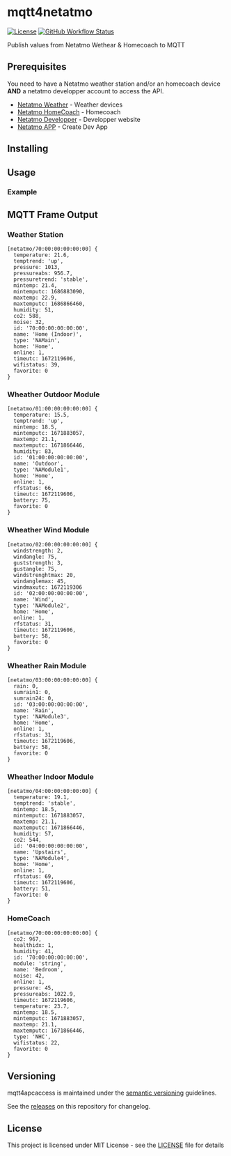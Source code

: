 # mqtt4netatmo

[![License](https://img.shields.io/github/license/WoCha-FR/mqtt4netatmo)](https://github.com/WoCha-FR/mqtt4netatmo/blob/main/LICENSE)
[![GitHub Workflow Status](https://img.shields.io/github/actions/workflow/status/WoCha-FR/mqtt4netatmo/node-js.yml?branch=main)](https://github.com/WoCha-FR/mqtt4netatmo/actions/workflows/node-js.yml)

Publish values from Netatmo Wethear & Homecoach to MQTT

## Prerequisites

You need to have a Netatmo weather station and/or an homecoach device **AND** a netatmo developper account to access the API.

* [Netatmo Weather](https://www.netatmo.com/weather) - Weather devices
* [Netatmo HomeCoach](https://www.netatmo.com/aircare/homecoach) - Homecoach
* [Netatmo Developper](https://dev.netatmo.com/) - Developper website
* [Netatmo APP](https://dev.netatmo.com/apps/createanapp) - Create Dev App

## Installing

## Usage

### Example

## MQTT Frame Output

### Weather Station

```
[netatmo/70:00:00:00:00:00] {
  temperature: 21.6,
  temptrend: 'up',
  pressure: 1013,
  pressureabs: 956.7,
  pressuretrend: 'stable',
  mintemp: 21.4,
  mintemputc: 1686883090,
  maxtemp: 22.9,
  maxtemputc: 1686866460,
  humidity: 51,
  co2: 588,
  noise: 32,
  id: '70:00:00:00:00:00',
  name: 'Home (Indoor)',
  type: 'NAMain',
  home: 'Home',
  online: 1,
  timeutc: 1672119606,
  wifistatus: 39,
  favorite: 0
}
```
### Wheather Outdoor Module

```
[netatmo/01:00:00:00:00:00] {
  temperature: 15.5,
  temptrend: 'up',
  mintemp: 18.5,
  mintemputc: 1671883057,
  maxtemp: 21.1,
  maxtemputc: 1671866446,
  humidity: 83,
  id: '01:00:00:00:00:00',
  name: 'Outdoor',
  type: 'NAModule1',
  home: 'Home',
  online: 1,
  rfstatus: 66,
  timeutc: 1672119606,
  battery: 75,
  favorite: 0
}
```

### Wheather Wind Module

```
[netatmo/02:00:00:00:00:00] {
  windstrength: 2,
  windangle: 75,
  guststrength: 3,
  gustangle: 75,
  windstrenghtmax: 20,
  windanglemax: 45,
  windmaxutc: 1672119306
  id: '02:00:00:00:00:00',
  name: 'Wind',
  type: 'NAModule2',
  home: 'Home',
  online: 1,
  rfstatus: 31,
  timeutc: 1672119606,
  battery: 58,
  favorite: 0
}
```

### Wheather Rain Module

```
[netatmo/03:00:00:00:00:00] {
  rain: 0,
  sumrain1: 0,
  sumrain24: 0,
  id: '03:00:00:00:00:00',
  name: 'Rain',
  type: 'NAModule3',
  home: 'Home',
  online: 1,
  rfstatus: 31,
  timeutc: 1672119606,
  battery: 58,
  favorite: 0
}
```

### Wheather Indoor Module

```
[netatmo/04:00:00:00:00:00] {
  temperature: 19.1,
  temptrend: 'stable',
  mintemp: 18.5,
  mintemputc: 1671883057,
  maxtemp: 21.1,
  maxtemputc: 1671866446,
  humidity: 57,
  co2: 544,
  id: '04:00:00:00:00:00',
  name: 'Upstairs',
  type: 'NAModule4',
  home: 'Home',
  online: 1,
  rfstatus: 69,
  timeutc: 1672119606,
  battery: 51,
  favorite: 0
}
```

### HomeCoach

```
[netatmo/70:00:00:00:00:00] {
  co2: 967,
  healthidx: 1,
  humidity: 41,
  id: '70:00:00:00:00:00',
  module: 'string',
  name: 'Bedroom',
  noise: 42,
  online: 1,
  pressure: 45,
  pressureabs: 1022.9,
  timeutc: 1672119606,
  temperature: 23.7,
  mintemp: 18.5,
  mintemputc: 1671883057,
  maxtemp: 21.1,
  maxtemputc: 1671866446,
  type: 'NHC',
  wifistatus: 22,
  favorite: 0
}
```

## Versioning

mqtt4apcaccess is maintained under the [semantic versioning](https://semver.org/) guidelines.

See the [releases](https://github.com/WoCha-FR/mqtt4netatmo/releases) on this repository for changelog.

## License

This project is licensed under MIT License - see the [LICENSE](LICENSE) file for details
